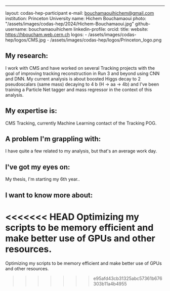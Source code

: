 ---
layout: codas-hep-participant
e-mail: bouchamaouihichem@gmail.com
institution: Princeton University
name: Hichem Bouchamaoui
photo: "/assets/images/codas-hep/2024/Hichem-Bouchamaoui.jpg"
github-username: bouchamaouihichem
linkedin-profile:
orcid:
title:
website: https://hboucham.web.cern.ch
logos:
    - /assets/images/codas-hep/logos/CMS.jpg
    - /assets/images/codas-hep/logos/Princeton_logo.png

## My research:
I work with CMS and have worked on several Tracking projects with the goal of
improving tracking reconstruction in Run 3 and beyond using CNN and DNN. My
current analysis is about boosted Higgs decay to 2 pseudoscalars (same mass)
  decaying to 4 b (H -> aa -> 4b) and I've been training a Particle Net
  tagger and mass regressor in the context of this analysis.

## My expertise is:
CMS Tracking, currently Machine Learning contact of the Tracking POG.

## A problem I'm grappling with:
I have quite a few related to my analysis, but that's an average work day.

## I've got my eyes on:
My thesis, I'm starting my 6th year..

## I want to know more about:
<<<<<<< HEAD
Optimizing my scripts to be memory efficient and make better use of GPUs and other resources.
=======
Optimizing my scripts to be memory efficient and make better use of GPUs and other resources.
>>>>>>> e95afd43cb31325abc57361b676303b11a4b4955

